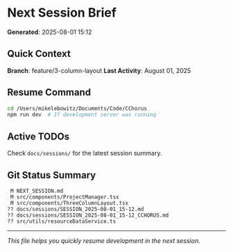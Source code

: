 # Next Session Brief

**Generated**: 2025-08-01 15:12

## Quick Context

**Branch**: feature/3-column-layout
**Last Activity**: August 01, 2025

## Resume Command

```bash
cd /Users/mikelebowitz/Documents/Code/CChorus
npm run dev  # If development server was running
```

## Active TODOs

Check `docs/sessions/` for the latest session summary.

## Git Status Summary

```
 M NEXT_SESSION.md
 M src/components/ProjectManager.tsx
 M src/components/ThreeColumnLayout.tsx
?? docs/sessions/SESSION_2025-08-01_15-12.md
?? docs/sessions/SESSION_2025-08-01_15-12_CCHORUS.md
?? src/utils/resourceDataService.ts

```

---

*This file helps you quickly resume development in the next session.*
